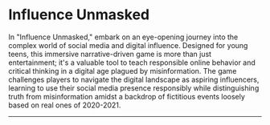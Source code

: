 # Influence Unmasked

In "Influence Unmasked," embark on an eye-opening journey into the complex world of social media and digital influence. Designed for young teens, this immersive narrative-driven game is more than just entertainment; it's a valuable tool to teach responsible online behavior and critical thinking in a digital age plagued by misinformation. The game challenges players to navigate the digital landscape as aspiring influencers, learning to use their social media presence responsibly while distinguishing truth from misinformation amidst a backdrop of fictitious events loosely based on real ones of 2020-2021.

---
